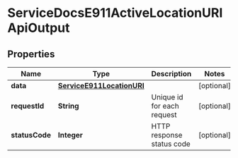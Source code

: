 

# ServiceDocsE911ActiveLocationURIApiOutput

## Properties

Name | Type | Description | Notes
------------ | ------------- | ------------- | -------------
**data** | [**ServiceE911LocationURI**](ServiceE911LocationURI.md) |  |  [optional]
**requestId** | **String** | Unique id for each request |  [optional]
**statusCode** | **Integer** | HTTP response status code |  [optional]




